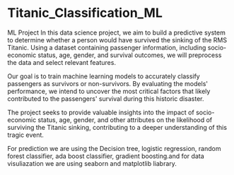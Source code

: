 # Titanic_Classification_ML
ML Project
In this data science project, we aim to build a predictive system to determine whether a person would have survived the sinking of the RMS Titanic. Using a dataset containing passenger information, including socio-economic status, age, gender, and survival outcomes, we will preprocess the data and select relevant features.

Our goal is to train machine learning models to accurately classify passengers as survivors or non-survivors. By evaluating the models' performance, we intend to uncover the most critical factors that likely contributed to the passengers' survival during this historic disaster.

The project seeks to provide valuable insights into the impact of socio-economic status, age, gender, and other attributes on the likelihood of surviving the Titanic sinking, contributing to a deeper understanding of this tragic event.

For prediction we are using the 
Decision tree, logistic regression, random forest classifier, ada boost classifier, gradient boosting.and for data visuliazation we 
are using seaborn and matplotlib liabrary. 
